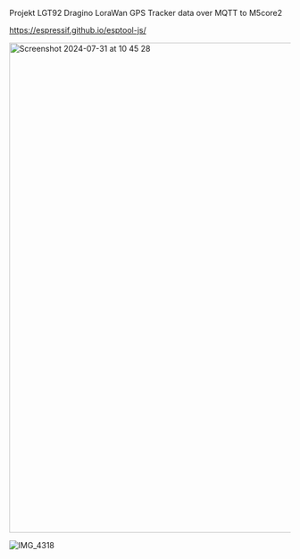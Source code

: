 Projekt LGT92 Dragino LoraWan GPS Tracker data over MQTT to M5core2

https://espressif.github.io/esptool-js/

<img width="878" alt="Screenshot 2024-07-31 at 10 45 28" src="https://github.com/user-attachments/assets/07cf97db-27f1-4080-9f83-eb8b92392c3e">

![IMG_4318](https://github.com/user-attachments/assets/33d151fd-b5e4-439d-869c-9603b4adcb06)
